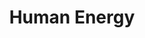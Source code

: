 ---
pid: CH837
title: Human Energy
location_transcription: Closed Power Plant
zipcode: '77019'
outside_phl: 'Houston TX '
neighborhood: 
age: '29'
age_range: 20-29
instagram: 
image_file_name: CH_837.jpg
proposal_transcription: |-
  -Look at the one in Austin, TX as inspiration
  -Science exhibits on Energy inside the power plant
topic: Technology
topic_summary: '0'
type: Museum
keywords_other: 
credit: Joey Barnica
image_labels: |-
  City Power
  1850
  Tacos
  Craft Beer
twitter: 
facebook: 
permalink: "/monuments/ch837/"
layout: item-page
---